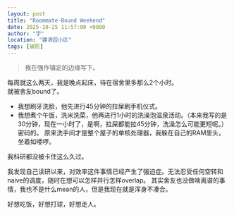 ```yaml
---
layout: post
title: "Roommate-Bound Weekend"
date: 2025-10-25 11:57:00 +0800
author: "宇"
location: "建清园小区"
tags: [破防]
---
```


> 我在强作镇定的边缘写下。

每周就这么两天，我是晚点起床，待在宿舍里多那么2个小时。  
就被舍友bound了。
* 我想刷牙洗脸，他先进行45分钟的拉屎刷手机仪式。
* 我想煮个午饭，洗米洗菜，他再进行1小时的洗澡泡温泉活动。（本来我写的是30分钟，现在一小时了，是啊，拉屎都能拉45分钟，洗澡怎么可能更短呢。）
密码的。
原来洗手间才是整个屋子的单核处理器，我躲在自己的RAM里头，坐着如喽啰。

我科研都没被卡住这么久过。

我发现自己读研以来，对效率这件事情已经产生了强迫症。无法忍受任何空转和naive的调度，随时在想可以怎样并行怎样overlap。
其实舍友也没做啥离谱的事情，我也不是什么mean的人，但是我现在就是浑身不凑合。

好想吃饭，好想打球，好想走人。
